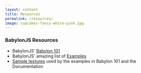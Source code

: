 ```yaml
---
layout: content
title: Resources
permalink: /resources/
image: cupcakes-fancy-white-pink.jpg
---
```


### BabylonJS Resources

- BabylonJS' [Babylon 101](https://doc.babylonjs.com/babylon101/)
- BabylonJS' amazing list of [Examples](https://doc.babylonjs.com/examples/)
- [Sample textures](https://github.com/BabylonJS/Babylon.js/tree/master/Playground/textures) used by the examples in Babylon 101 and the Documentation
   